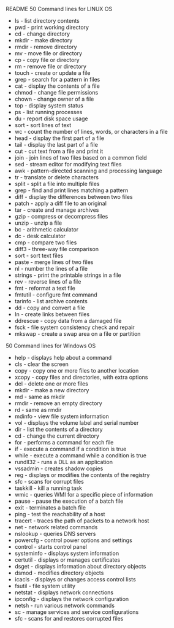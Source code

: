 README
50 Command lines for LINUX OS
- ls - list directory contents
- pwd - print working directory
- cd - change directory
- mkdir - make directory
- rmdir - remove directory
- mv - move file or directory
- cp - copy file or directory
- rm - remove file or directory
- touch - create or update a file
- grep - search for a pattern in files
- cat - display the contents of a file
- chmod - change file permissions
- chown - change owner of a file
- top - display system status
- ps - list running processes
- du - report disk space usage
- sort - sort lines of text
- wc - count the number of lines, words, or characters in a file
- head - display the first part of a file
- tail - display the last part of a file
- cut - cut text from a file and print it
- join - join lines of two files based on a common field
- sed - stream editor for modifying text files
- awk - pattern-directed scanning and processing language
- tr - translate or delete characters
- split - split a file into multiple files
- grep - find and print lines matching a pattern
- diff - display the differences between two files
- patch - apply a diff file to an original
- tar - create and manage archives
- gzip - compress or decompress files
- unzip - unzip a file
- bc - arithmetic calculator
- dc - desk calculator
- cmp - compare two files
- diff3 - three-way file comparison
- sort - sort text files
- paste - merge lines of two files
- nl - number the lines of a file
- strings - print the printable strings in a file
- rev - reverse lines of a file
- fmt - reformat a text file
- fmtutil - configure fmt command
- tarinfo - list archive contents
- dd - copy and convert a file
- ln - create links between files
- ddrescue - copy data from a damaged file
- fsck - file system consistency check and repair
- mkswap - create a swap area on a file or partition

50 Command lines for Windows OS

- help - displays help about a command
- cls - clear the screen
- copy - copy one or more files to another location
- xcopy - copy files and directories, with extra options
- del - delete one or more files
- mkdir - make a new directory
- md - same as mkdir
- rmdir - remove an empty directory
- rd - same as rmdir
- mdinfo - view file system information
- vol - displays the volume label and serial number
- dir - list the contents of a directory
- cd - change the current directory
- for - performs a command for each file
- if - execute a command if a condition is true
- while - execute a command while a condition is true
- rundll32 - runs a DLL as an application
- vssadmin - creates shadow copies
- reg - displays or modifies the contents of the registry
- sfc - scans for corrupt files
- taskkill - kill a running task
- wmic - queries WMI for a specific piece of information
- pause - pause the execution of a batch file
- exit - terminates a batch file
- ping - test the reachability of a host
- tracert - traces the path of packets to a network host
- net - network related commands
- nslookup - queries DNS servers
- powercfg - control power options and settings
- control - starts control panel
- systeminfo - displays system information
- certutil - displays or manages certificates
- dsget - displays information about directory objects
- dsmod - modifies directory objects
- icacls - displays or changes access control lists
- fsutil - file system utility
- netstat - displays network connections
- ipconfig - displays the network configuration
- netsh - run various network commands
- sc - manage services and service configurations
- sfc - scans for and restores corrupted files